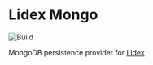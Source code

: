 # Lidex Mongo

![Build](https://github.com/ferromir/lidex-mongo/actions/workflows/build.yml/badge.svg)

MongoDB persistence provider for [Lidex](https://github.com/ferromir/lidex)